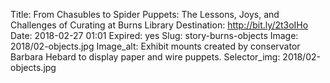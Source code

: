 Title: From Chasubles to Spider Puppets: The Lessons, Joys, and Challenges of Curating at Burns Library
Destination: http://bit.ly/2t3oIHo
Date: 2018-02-27 01:01
Expired: yes
Slug: story-burns-objects
Image: 2018/02-objects.jpg
Image_alt: Exhibit mounts created by conservator Barbara Hebard to display paper and wire puppets.
Selector_img: 2018/02-objects.jpg